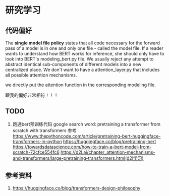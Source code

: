 # 研究学习

## 代码偏好
The **single model file policy** states that all code necessary for the forward pass of a model is in one and only one file - called the model file. If a reader wants to understand how BERT works for inference, she should only have to look into BERT's modeling_bert.py file. We usually reject any attempt to abstract identical sub-components of different models into a new centralized place. We don't want to have a attention_layer.py that includes all possible attention mechanisms. 

we directly put the attention function in the corresponding modeling file.

跟我的偏好非常相符！！！

## TODO
1. 跑通bert预训练代码 
   google search word: pretraining a transformer from scratch with transformers
   参考 https://www.thepythoncode.com/article/pretraining-bert-huggingface-transformers-in-python
        https://huggingface.co/blog/pretraining-bert
        https://towardsdatascience.com/how-to-train-a-bert-model-from-scratch-72cfce554fc6
        https://d2l.ai/chapter_attention-mechanisms-and-transformers/large-pretraining-transformers.html(d2l学习)


## 参考资料
1. https://huggingface.co/blog/transformers-design-philosophy